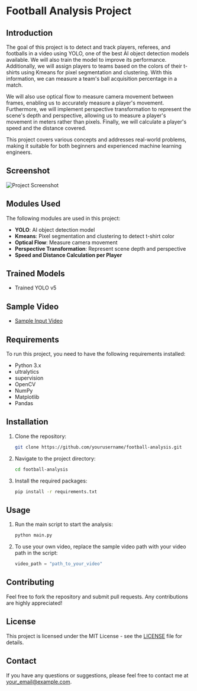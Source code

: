 # Football Analysis Project

## Introduction
The goal of this project is to detect and track players, referees, and footballs in a video using YOLO, one of the best AI object detection models available. We will also train the model to improve its performance. Additionally, we will assign players to teams based on the colors of their t-shirts using Kmeans for pixel segmentation and clustering. With this information, we can measure a team's ball acquisition percentage in a match.

We will also use optical flow to measure camera movement between frames, enabling us to accurately measure a player's movement. Furthermore, we will implement perspective transformation to represent the scene's depth and perspective, allowing us to measure a player's movement in meters rather than pixels. Finally, we will calculate a player's speed and the distance covered.

This project covers various concepts and addresses real-world problems, making it suitable for both beginners and experienced machine learning engineers.

## Screenshot
![Project Screenshot](path_to_screenshot_image)

## Modules Used
The following modules are used in this project:
- **YOLO**: AI object detection model
- **Kmeans**: Pixel segmentation and clustering to detect t-shirt color
- **Optical Flow**: Measure camera movement
- **Perspective Transformation**: Represent scene depth and perspective
- **Speed and Distance Calculation per Player**

## Trained Models
- Trained YOLO v5

## Sample Video
- [Sample Input Video](path_to_sample_video)

## Requirements
To run this project, you need to have the following requirements installed:
- Python 3.x
- ultralytics
- supervision
- OpenCV
- NumPy
- Matplotlib
- Pandas

## Installation
1. Clone the repository:
    ```bash
    git clone https://github.com/yourusername/football-analysis.git
    ```
2. Navigate to the project directory:
    ```bash
    cd football-analysis
    ```
3. Install the required packages:
    ```bash
    pip install -r requirements.txt
    ```

## Usage
1. Run the main script to start the analysis:
    ```bash
    python main.py
    ```

2. To use your own video, replace the sample video path with your video path in the script:
    ```python
    video_path = "path_to_your_video"
    ```

## Contributing
Feel free to fork the repository and submit pull requests. Any contributions are highly appreciated!

## License
This project is licensed under the MIT License - see the [LICENSE](LICENSE) file for details.

## Contact
If you have any questions or suggestions, please feel free to contact me at [your_email@example.com](mailto:your_email@example.com).
